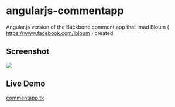 angularjs-commentapp
====================

Angular.js version of the Backbone comment app that Imad Bloum ( https://www.facebook.com/ibloum ) created.

## Screenshot

<img src="http://www.makingfriends.elementfx.com/commentapp/screenshot.png">


## Live Demo

<a href="http://commentapp.tk/">commentapp.tk</a>

